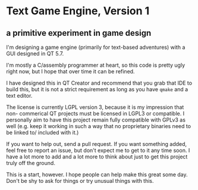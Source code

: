 # Text Game Engine, Version 1
## a primitive experiment in game design

I'm designing a game engine (primarily for text-based adventures) with a GUI
designed in QT 5.7.

I'm mostly a C/assembly programmer at heart, so this code is pretty ugly right
now, but I hope that over time it can be refined.

I have designed this in QT Creator and recommend that you grab that IDE to
build this, but it is not a strict requirement as long as you have `qmake` and
a text editor.

The license is currently LGPL version 3, because it is my impression that non-
commerical QT projects must be licensed in LGPL3 or compatible. I personally
aim to have this project remain fully compatible with GPLv3 as well (e.g. keep
it working in such a way that no proprietary binaries need to be linked to/
included with it.)

If you want to help out, send a pull request. If you want something added, feel
free to report an issue, but don't expect me to get to it any time soon. I have
a lot more to add and a lot more to think about just to get this project truly
off the ground.

This is a start, however. I hope people can help make this great some day.
Don't be shy to ask for things or try unusual things with this.
